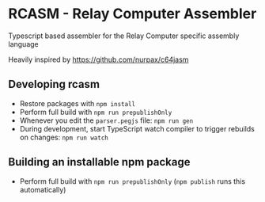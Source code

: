 # RCASM - Relay Computer Assembler

Typescript based assembler for the Relay Computer specific assembly language

Heavily inspired by <https://github.com/nurpax/c64jasm>

## Developing rcasm

- Restore packages with `npm install`
- Perform full build with `npm run prepublishOnly`
- Whenever you edit the `parser.pegjs` file: `npm run gen`
- During development, start TypeScript watch compiler to trigger rebuilds on changes: `npm run watch`

## Building an installable npm package

- Perform full build with `npm run prepublishOnly` (`npm publish` runs this automatically)
